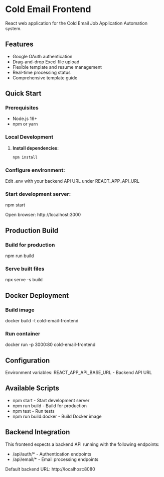 # Cold Email Frontend

React web application for the Cold Email Job Application Automation system.

## Features

- Google OAuth authentication
- Drag-and-drop Excel file upload
- Flexible template and resume management
- Real-time processing status
- Comprehensive template guide
   

## Quick Start

### Prerequisites
- Node.js 16+
- npm or yarn

### Local Development

1. **Install dependencies:**
   ```bash
   npm install

### Configure environment:

Edit .env with your backend API URL under REACT_APP_API_URL


### Start development server:

npm start


Open browser: http://localhost:3000


## Production Build
###  Build for production
npm run build

### Serve built files
npx serve -s build

## Docker Deployment
###  Build image
docker build -t cold-email-frontend

###  Run container
docker run -p 3000:80 cold-email-frontend

## Configuration
Environment variables:
REACT_APP_API_BASE_URL - Backend API URL

## Available Scripts
* npm start - Start development server
* npm run build - Build for production
* npm test - Run tests
* npm run build:docker - Build Docker image

## Backend Integration
This frontend expects a backend API running with the following endpoints:
* /api/auth/* - Authentication endpoints
* /api/email/* - Email processing endpoints


Default backend URL: http://localhost:8080

